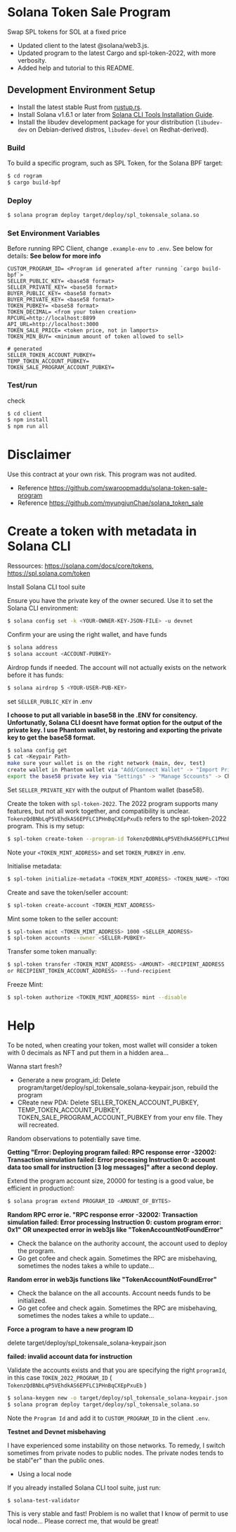 # Solana Token Sale Program

Swap SPL tokens for SOL at a fixed price

- Updated client to the latest @solana/web3.js.
- Updated program to the latest Cargo and spl-token-2022, with more verbosity.
- Added help and tutorial to this README.

## Development Environment Setup

- Install the latest stable Rust from [rustup.rs](https://rustup.rs/).
- Install Solana v1.6.1 or later from [Solana CLI Tools Installation Guide](https://docs.solana.com/cli/install-solana-cli-tools).
- Install the libudev development package for your distribution (`libudev-dev` on Debian-derived distros, `libudev-devel` on Redhat-derived).

### Build

To build a specific program, such as SPL Token, for the Solana BPF target:

```bash
$ cd rogram
$ cargo build-bpf
```

### Deploy

```bash
$ solana program deploy target/deploy/spl_tokensale_solana.so
```

### Set Environment Variables

Before running RPC Client, change `.example-env` to `.env`. See below for details:
**See below for more info**

```
CUSTOM_PROGRAM_ID= <Program id generated after running `cargo build-bpf`>
SELLER_PUBLIC_KEY= <base58 format>
SELLER_PRIVATE_KEY= <base58 format>
BUYER_PUBLIC_KEY= <base58 format>
BUYER_PRIVATE_KEY= <base58 format>
TOKEN_PUBKEY= <base58 format>
TOKEN_DECIMAL= <from your token creation>
RPCURL=http://localhost:8899
API_URL=http://localhost:3000
TOKEN_SALE_PRICE= <token price, not in lamports>
TOKEN_MIN_BUY= <minimum amount of token allowed to sell>

# generated
SELLER_TOKEN_ACCOUNT_PUBKEY=
TEMP_TOKEN_ACCOUNT_PUBKEY=
TOKEN_SALE_PROGRAM_ACCOUNT_PUBKEY=
```

### Test/run

check

```bash
$ cd client
$ npm install
$ npm run all
```

# Disclaimer

Use this contract at your own risk. This program was not audited.

- Reference https://github.com/swaroopmaddu/solana-token-sale-program
- Reference https://github.com/myungjunChae/solana_token_sale

# Create a token with metadata in Solana CLI

Ressources: https://solana.com/docs/core/tokens, https://spl.solana.com/token

Install Solana CLI tool suite

Ensure you have the private key of the owner secured.
Use it to set the Solana CLI environment:

```bash
$ solana config set -k <YOUR-OWNER-KEY-JSON-FILE> -u devnet
```

Confirm your are using the right wallet, and have funds

```bash
$ solana address
$ solana account <ACCOUNT-PUBKEY>
```

Airdrop funds if needed. The account will not actually exists on the network before it has funds:

```bash
$ solana airdrop 5 <YOUR-USER-PUB-KEY>
```

set `SELLER_PUBLIC_KEY` in .env

**I choose to put all variable in base58 in the .ENV for consitency. Unfortunatly, Solana CLI doesnt have format option for the output of the private key. I use Phantom wallet, by restoring and exporting the private key to get the base58 format.**

```bash
$ solana config get
$ cat <Keypair Path>
make sure your wallet is on the right network (main, dev, test)
create wallet in Phantom wallet via "Add/Connect Wallet" -> "Import Private Key"
export the base58 private key via "Settings" -> "Manage Sccounts" -> Choose accoout ->  "Show private key"
```

Set `SELLER_PRIVATE_KEY` with the output of Phantom wallet (base58).

Create the token with `spl-token-2022`. The 2022 program supports many features, but not all work together, and compatibility is unclear.
`TokenzQdBNbLqP5VEhdkAS6EPFLC1PHnBqCXEpPxuEb` refers to the spl-token-2022 program.
This is my setup:

```bash
$ spl-token create-token --program-id TokenzQdBNbLqP5VEhdkAS6EPFLC1PHnBqCXEpPxuEb --enable-metadata --decimals 0 --enable-freeze
```

Note your `<TOKEN_MINT_ADDRESS>` and set `TOKEN_PUBKEY` in .env.

Initialise metadata:

```bash
$ spl-token initialize-metadata <TOKEN_MINT_ADDRESS> <TOKEN_NAME> <TOKEN_SYMBOL> <TOKEN_URI>
```

Create and save the token/seller account:

```bash
$ spl-token create-account <TOKEN_MINT_ADDRESS>
```

Mint some token to the seller account:

```bash
$ spl-token mint <TOKEN_MINT_ADDRESS> 1000 <SELLER_ADDRESS>
$ spl-token accounts --owner <SELLER-PUBKEY>
```

Transfer some token manually:

```bash
$ spl-token transfer <TOKEN_MINT_ADDRESS> <AMOUNT> <RECIPIENT_ADDRESS
or RECIPIENT_TOKEN_ACCOUNT_ADDRESS> --fund-recipient
```

Freeze Mint:

```bash
$ spl-token authorize <TOKEN_MINT_ADDRESS> mint --disable
```

# Help

To be noted, when creating your token, most wallet will consider a token with 0 decimals as NFT and put them in a hidden area...

Wanna start fresh?

- Generate a new program_id: Delete program/target/deploy/spl_tokensale_solana-keypair.json, rebuild the program
- CReate new PDA: Delete SELLER_TOKEN_ACCOUNT_PUBKEY, TEMP_TOKEN_ACCOUNT_PUBKEY, TOKEN_SALE_PROGRAM_ACCOUNT_PUBKEY from your env file. They will recreated.

Random observations to potentially save time.

**Getting "Error: Deploying program failed: RPC response error -32002: Transaction simulation failed: Error processing Instruction 0: account data too small for instruction [3 log messages]" after a second deploy.**

Extend the program account size, 20000 for testing is a good value, be efficient in production!:

```bash
$ solana program extend PROGRAM_ID <AMOUNT_OF_BYTES>
```

**Random RPC error ie. "RPC response error -32002: Transaction simulation failed: Error processing Instruction 0: custom program error: 0x1" OR unexpected error in web3js like "TokenAccountNotFoundError"**

- Check the balance on the authority account, the account used to deploy the program.
- Go get cofee and check again. Sometimes the RPC are misbehaving, sometimes the nodes takes a while to update...

**Random error in web3js functions like "TokenAccountNotFoundError"**

- Check the balance on the all accounts. Account needs funds to be initialized.
- Go get cofee and check again. Sometimes the RPC are misbehaving, sometimes the nodes takes a while to update...

**Force a program to have a new program ID**

delete target/deploy/spl_tokensale_solana-keypair.json

**failed: invalid account data for instruction**

Validate the accounts exists and that you are specifying the right `programId`, in this case `TOKEN_2022_PROGRAM_ID` ( `TokenzQdBNbLqP5VEhdkAS6EPFLC1PHnBqCXEpPxuEb` )

```bash
$ solana-keygen new -o target/deploy/spl_tokensale_solana-keypair.json
$ solana program deploy target/deploy/spl_tokensale_solana.so
```

Note the `Program Id` and add it to `CUSTOM_PROGRAM_ID` in the client `.env`.

**Testnet and Devnet misbehaving**

I have experienced some instability on those networks. To remedy, I switch sometimes from private nodes to public nodes. The private nodes tends to be stabl"er" than the public ones.

- Using a local node

If you already installed Solana CLI tool suite, just run:

```bash
$ solana-test-validator
```

This is very stable and fast! Problem is no wallet that I know of permit to use local node... Please correct me, that would be great!
